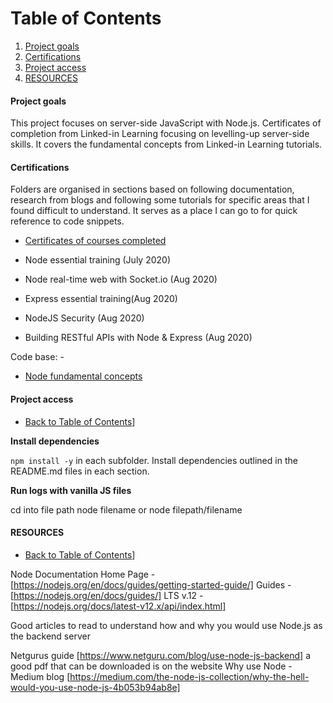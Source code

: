 # Table of Contents

1. [Project goals](#Project-goals)
2. [Certifications](#Certifications)
3. [Project access](#Project-access)
4. [RESOURCES](#Resources)

#### Project goals

This project focuses on server-side JavaScript with Node.js. Certificates of completion from Linked-in Learning focusing on levelling-up server-side skills. It covers the fundamental concepts from Linked-in Learning tutorials.

#### Certifications

Folders are organised in sections based on following documentation, research from blogs and following some tutorials for specific areas that I found difficult to understand. It serves as a place I can go to for quick reference to code snippets.

- [Certificates of courses completed](https://github.com/SumiSastri/node.js-and-server-side-javascript/tree/master/certifications)

- Node essential training (July 2020)
- Node real-time web with Socket.io (Aug 2020)
- Express essential training(Aug 2020)
- NodeJS Security (Aug 2020)
- Building RESTful APIs with Node & Express (Aug 2020)

Code base: -
- [Node fundamental concepts](https://github.com/SumiSastri/node.js-and-server-side-javascript/tree/master/nodeJS)


#### Project access

- [Back to Table of Contents](#Table-of-Contents)]

**Install dependencies**

`npm install -y` in each subfolder. Install dependencies outlined in the README.md files in each section.

**Run logs with vanilla JS files**

cd into file path node filename or node filepath/filename

#### RESOURCES

- [Back to Table of Contents](#Table-of-Contents)]

Node Documentation
Home Page -[https://nodejs.org/en/docs/guides/getting-started-guide/]
Guides - [https://nodejs.org/en/docs/guides/]
LTS v.12 - [https://nodejs.org/docs/latest-v12.x/api/index.html]

Good articles to read to understand how and why you would use Node.js as the backend server

Netgurus guide [https://www.netguru.com/blog/use-node-js-backend] a good pdf that can be downloaded is on the website
Why use Node - Medium blog [https://medium.com/the-node-js-collection/why-the-hell-would-you-use-node-js-4b053b94ab8e]

